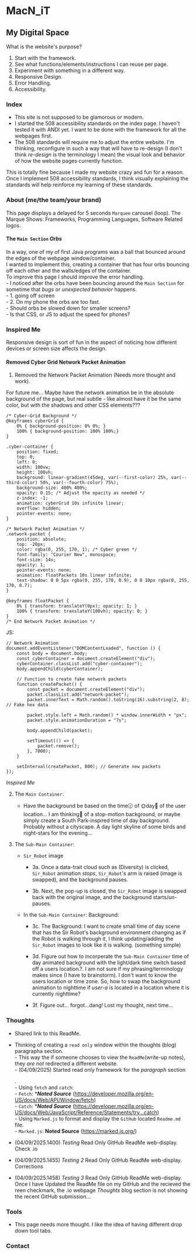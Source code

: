 # MacN_iT

## My Digital Space

What is the website's purpose?<br>

1. Start with the framework.<br>
2. See what functions/elements/instructions I can reuse per page.<br>
3. Experiment with something in a different way. <br>
3. Responsive Design.<br>
4. Error Handling.<br>
5. Accessibility. <br>



### Index

- This site is not supposed to be glamorous or modern. <br> 
- I started the 508 accessibility standards on the index page. I haven't tested it with ANDI yet. I want to be done with the framework for all the webpages first.<br>
- The 508 standards will require me to adjust the entire website. I'm thinking, reconfigure in such a way that will have to re-design (I don't think *re-design* is the terminology I mean) the visual look and behavior of how the website pages currently function.<br>

This is totally fine because I made my website crazy and fun for a reason. Once I implement 508 accessibility standards, I think visually explaining the standards will help reinforce my learning of these standards.<br>  

### About (me/the team/your brand)

This page displays a delayed for 5 seconds `Marquee` carousel (loop). The Marque Shows: Frameworks, Programming Languages, Software Related logos. <br>

#### The `Main Section` *Orbs*

In a way, one of my of first Java programs was a ball that bounced around the edges of the webpage window/container. <br>
I wanted to implement this, creating a container that has four orbs bouncing off each other and the walls/edges of the container.<br>
To improve this page I should improve the error handling.<br>
    - I noticed after the orbs have been bouncing around the `Main Section` for sometime that *bugs* or *unexpected behavior* happens.<br>
        - 1. going off screen<br>
        - 2. On my phone the orbs are too fast. <br>
                - Should orbs be slowed down for smaller screens? <br>
                - Is that CSS, or JS to adjust the speed for phones? <br>

### Inspired Me

Responsive design is sort of fun in the aspect of noticing how different devices or screen size affects the design.<br>

#### Removed Cyber Grid Network Packet Animation

1. Removed the Network Packet Animation (Needs more thought and work).<br>

For future me... Maybe have the network animation be in the absolute background of the page, but real subtle - like almost have it be the same color, but with the shadows and other CSS elements???<br>

```
/* Cyber-Grid Background */
@keyframes cyberGrid {
    0% { background-position: 0% 0%; }
    100% { background-position: 100% 100%;}
}

.cyber-container {
    position: fixed;
    top: 0;
    left: 0;
    width: 100vw;
    height: 100vh;
    background: linear-gradient(45deg, var(--first-color) 25%, var(--third-color) 50%, var(--fourth-color) 75%);
    background-size: 400% 400%;
    opacity: 0.15; /* Adjust the opacity as needed */
    z-index: -1;
    animation: cyberGrid 10s infinite linear;
    overflow: hidden;
    pointer-events: none;
}

/* Network Packet Animation */
.network-packet {
    position: absolute;
    top: -20px;
    color: rgba(0, 255, 170, 1); /* Cyber green */
    font-family: "Courier New", monospace;
    font-size: 14x;
    opacity: 1;
    pointer-events: none;
    animation: floatPackets 10s linear infinite;
    text-shadow: 0 0 5px rgba(0, 255, 170, 0.9), 0 0 10px rgba(0, 255, 170, 0.7);
}

@keyframes floatPacket {
    0% { transform: translateY(0px); opacity: 1; }
    100% { transform: translateY(100vh); opacity: 0; }
}
/* End Network Packet Animation */
```

JS:<br>

```
// Network Animation
document.addEventListener("DOMContentLoaded", function () {
    const body = document.body;
    const cyberContainer = document.createElement("div");
    cyberContainer.classList.add("cyber-container");
    body.appendChild(cyberContainer);

    // Function to create fake network packets
    function createPacket() {
        const packet = document.createElement("div");
        packet.classList.add("network-packet");
        packet.innerText = Math.random().toString(16).substring(2, 8); // Fake hex data

        packet.style.left = Math.random() * window.innerWidth + "px";
        packet.style.animationDuration = "7s";

        body.appendChild(packet);

        setTimeout(() => {
            packet.remove();
        }, 7000);
    }

    setInterval(createPacket, 800); // Generate new packets
});
```
*Inspired Me*

2. The `Main Container`: <br>

    - Have the background be based on the time🕜 of 🌞day🌚 of the user location... I am thinking🧐 of a stop-motion background, or maybe simply create a South Park-inspired time of day background. Probably without a cityscape. A  day light skyline of some birds and night-stars for the evening...<br>

3. The `Sub-Main Container`: <br>

    - `Sir_Robot` image <br>

        - 3a. Once a data-trait cloud such as (Diversity) is clicked, `Sir_Robot` animation *stops*, `Sir_Robot`'s arm is raised (image is swapped), and the background pauses. <br>

        - 3b. Next, the pop-up is closed, the `Sir_Robot` image is swapped back with the original image, and the background starts/un-pauses.<br>

    - In the `Sub-Main Container`: Background: <br>

        -  3c. The Background: I want to create small time of day scene that has the Sir Robot's background environment changing as if the Robot is walking through it, I think updating/adding the `Sir_Robot` images to look like it is walking. (something simple)<br>

        - 3d. Figure out how to incorperate the `Sub-Main Container` time of day animated background with the light/dark time switch based off a users location.?. I am not sure if my phrasing/terminology makes since (I have to brainstorm). I don't want to know the users location or time zone. So, how to swap the background animation to nighttime if *user-a* is located in a location where it is currently nighttime? <br>  
        - 3f. Figure out... forgot...dang! Lost my thought, next time...<br>


### Thoughts

- Shared link to this ReadMe.<br>
- Thinking of creating a `read only` window within the thoughts (blog) paragrapha section.<br>
      - This way the if someone chooses to view the `ReadMe`(write-up notes), they *are not* redirected a different website.<br>
      - (04/09/2025) Started read only framework for the *paragraph* section <p></p>. <br>
      - Using `fetch` and `catch`: <br>
          - `Fetch`: ****Noted Source*** (https://developer.mozilla.org/en-US/docs/Web/API/Window/fetch)<br>
          - `Catch`: ****Noted Source*** (https://developer.mozilla.org/en-US/docs/Web/JavaScript/Reference/Statements/try...catch)<br>
          - Using `Marked.js` to format and display the `GitHub` located `Readme.md` file.<br>
          - `Marked.js`: **Noted Source** (https://marked.js.org/) <br>

- (04/09/2025.1400) *Testing* Read Only GitHub ReadMe web-display. Check .io <br>
- (04/09/2025.1455) *Testing 2* Read Only GitHub ReadMe web-display. Corrections <br>
- (04/09/2025.1458) *Testing 3* Read Only GitHub ReadMe web-display. Once I have Updated the ReadMe file on my GitHub and the recieved the reen checkmark, the .io webpage *Thoughts* blog section is not showing the recent GitHub submission...<br>

### Tools

- This page needs more thought. I like the idea of having different drop down tool tabs.   

### Contact

 
